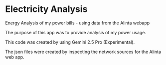 # Electricity Analysis

Energy Analysis of my power bills - using data from the Alinta webapp

The purpose of this app was to provide analysis of my power usage.

This code was created by using Gemini 2.5 Pro (Experimental).

The json files were created by inspecting the network sources for the Alinta web app.
